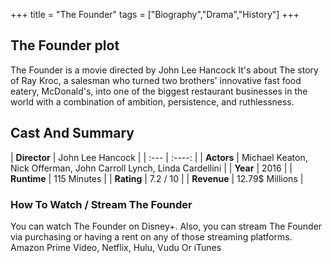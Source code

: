 +++
title = "The Founder"
tags = ["Biography","Drama","History"]
+++
## The Founder plot
The Founder is a movie directed by John Lee Hancock It's about The story of Ray Kroc, a salesman who turned two brothers' innovative fast food eatery, McDonald's, into one of the biggest restaurant businesses in the world with a combination of ambition, persistence, and ruthlessness.
## Cast And Summary
| **Director**      | John Lee Hancock |
    | :---        |    :----:   |
    |  **Actors** | Michael Keaton, Nick Offerman, John Carroll Lynch, Linda Cardellini |
    | **Year**   | 2016    |
    |  **Runtime** | 115 Minutes |
    |  **Rating** | 7.2 / 10 | 
    |  **Revenue** | 12.79$ Millions |
### How To Watch / Stream The Founder
You can watch The Founder on Disney+.
Also, you can stream The Founder via purchasing or having a rent on any of those streaming platforms.
Amazon Prime Video, Netflix, Hulu, Vudu Or iTunes